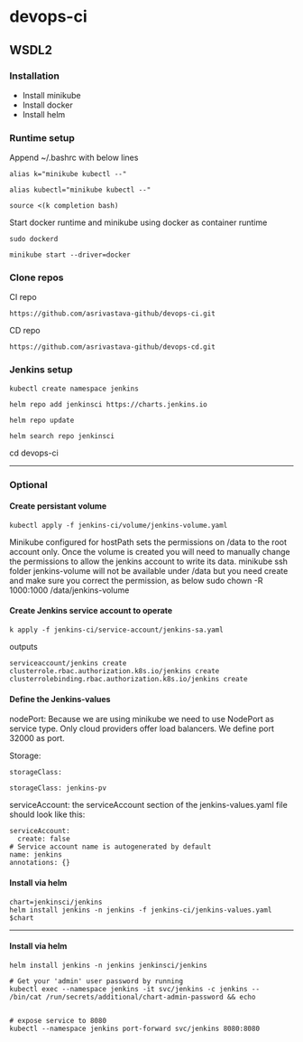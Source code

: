 # devops-ci

## WSDL2

### Installation

- Install minikube
- Install docker
- Install helm


### Runtime setup

Append ~/.bashrc with below lines

    alias k="minikube kubectl --"
    
    alias kubectl="minikube kubectl --"
    
    source <(k completion bash)

Start docker runtime and minikube using docker as container runtime

    sudo dockerd

    minikube start --driver=docker


### Clone repos

CI repo

    https://github.com/asrivastava-github/devops-ci.git

CD repo

    https://github.com/asrivastava-github/devops-cd.git


### Jenkins setup

    kubectl create namespace jenkins

    helm repo add jenkinsci https://charts.jenkins.io

    helm repo update
    
    helm search repo jenkinsci

cd devops-ci

-------------------------------

### Optional

#### Create persistant volume
    kubectl apply -f jenkins-ci/volume/jenkins-volume.yaml
  
  Minikube configured for hostPath sets the permissions on /data to the root account only. Once the volume is created you will need to manually change the permissions to allow the jenkins account to write its data.
      minikube ssh
      folder jenkins-volume will not be available under /data but you need create and make sure you correct the permission, as below
      sudo chown -R 1000:1000 /data/jenkins-volume


#### Create Jenkins service account to operate
    k apply -f jenkins-ci/service-account/jenkins-sa.yaml

outputs

    serviceaccount/jenkins create
    clusterrole.rbac.authorization.k8s.io/jenkins create
    clusterrolebinding.rbac.authorization.k8s.io/jenkins create


#### Define the Jenkins-values

  nodePort: Because we are using minikube we need to use NodePort as service type. Only cloud providers offer load balancers. We define port 32000 as port.

  Storage:


    storageClass:

    storageClass: jenkins-pv

  serviceAccount: the serviceAccount section of the jenkins-values.yaml file should look like this:

    serviceAccount:
      create: false
    # Service account name is autogenerated by default
    name: jenkins
    annotations: {}

#### Install via helm

    chart=jenkinsci/jenkins
    helm install jenkins -n jenkins -f jenkins-ci/jenkins-values.yaml $chart

-------------------------------

#### Install via helm

    helm install jenkins -n jenkins jenkinsci/jenkins

    # Get your 'admin' user password by running
    kubectl exec --namespace jenkins -it svc/jenkins -c jenkins -- /bin/cat /run/secrets/additional/chart-admin-password && echo


    # expose service to 8080
    kubectl --namespace jenkins port-forward svc/jenkins 8080:8080








